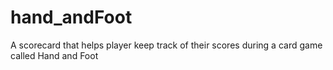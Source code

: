 # hand_andFoot
A scorecard that helps player keep track of their scores during a card game called Hand and Foot
